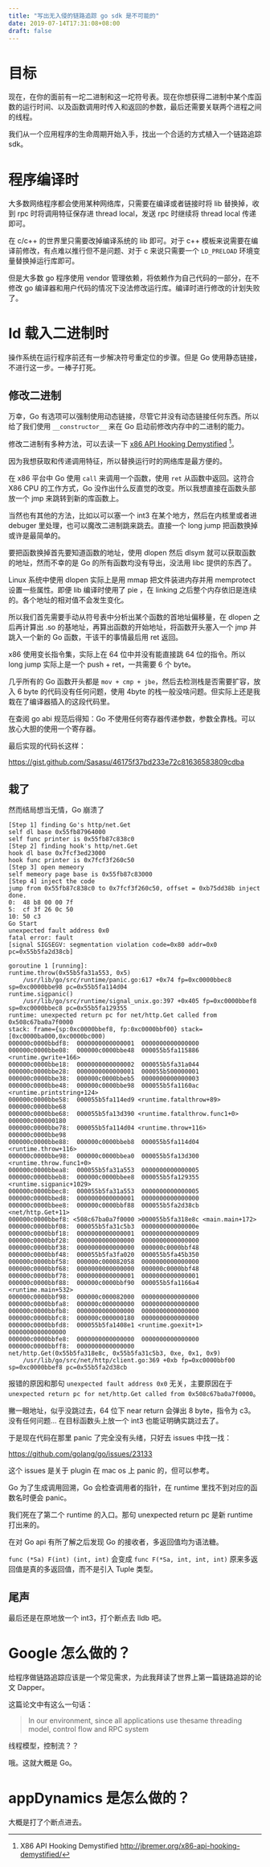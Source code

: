 ```yaml
---
title: "写出无入侵的链路追踪 go sdk 是不可能的"
date: 2019-07-14T17:31:08+08:00
draft: false
---
```


# 目标

现在，在你的面前有一坨二进制和这一坨符号表。现在你想获得二进制中某个库函数的运行时间、以及函数调用时传入和返回的参数，最后还需要关联两个进程之间的线程。

我们从一个应用程序的生命周期开始入手，找出一个合适的方式植入一个链路追踪 sdk。

# 程序编译时

大多数网络程序都会使用某种网络库，只需要在编译或者链接时将 lib 替换掉，收到 rpc 时将调用特征保存进 thread local，发送 rpc 时继续将 thread local 传递即可。

在 c/c++ 的世界里只需要改掉编译系统的 lib 即可。对于 c++ 模板来说需要在编译前修改，有点难以推行但不是问题、对于 c 来说只需要一个 `LD_PRELOAD` 环境变量替换掉运行库即可。

但是大多数 go 程序使用 vendor 管理依赖，将依赖作为自己代码的一部分，在不修改 go 编译器和用户代码的情况下没法修改运行库。编译时进行修改的计划失败了。

# ld 载入二进制时

操作系统在运行程序前还有一步解决符号重定位的步骤。但是 Go 使用静态链接，不进行这一步。一棒子打死。

## 修改二进制

万幸，Go 有选项可以强制使用动态链接，尽管它并没有动态链接任何东西。所以给了我们使用 `__constructor__` 来在 Go 启动前修改内存中的二进制的能力。

修改二进制有多种方法，可以去读一下 [x86 API Hooking Demystified](http://jbremer.org/x86-api-hooking-demystified/) [^1]。

因为我想获取和传递调用特征，所以替换运行时的网络库是最方便的。

在 x86 平台中 Go 使用 `call` 来调用一个函数，使用 `ret` 从函数中返回。这符合 X86 CPU 的工作方式，Go 没作出什么反直觉的改变。所以我想直接在函数头部放一个 jmp 来跳转到新的库函数上。

当然也有其他的方法，比如以可以塞一个 int3 在某个地方，然后在内核里或者进 debuger 里处理，也可以魔改二进制跳来跳去。直接一个 long jump 把函数换掉或许是最简单的。

要把函数换掉首先要知道函数的地址，使用 dlopen 然后 dlsym 就可以获取函数的地址，然而不幸的是 Go 的所有函数均没有导出，没法用 libc 提供的东西了。

Linux 系统中使用 dlopen 实际上是用 mmap 把文件装进内存并用 memprotect 设置一些属性。即便 lib 编译时使用了 pie ，在 linking 之后整个内存依旧是连续的。各个地址的相对值不会发生变化。

所以我们首先需要手动从符号表中分析出某个函数的首地址偏移量，在 dlopen 之后再计算出 .so 的基地址，再算出函数的开始地址，将函数开头塞入一个 jmp 并跳入一个新的 Go 函数，干该干的事情最后用 ret 返回。

x86 使用变长指令集，实际上在 64 位中并没有能直接跳 64 位的指令。所以 long jump 实际上是一个 push + ret，一共需要 6 个 byte。

几乎所有的 Go 函数开头都是 `mov + cmp + jbe`，然后去检测栈是否需要扩容，放入 6 byte 的代码没有任何问题，使用 4byte 的栈一般没啥问题。但实际上还是我栽在了编译器插入的这段代码里。

在查阅 go abi 规范后得知：Go 不使用任何寄存器传递参数，参数全靠栈。可以放心大胆的使用一个寄存器。

最后实现的代码长这样：

https://gist.github.com/Sasasu/46175f37bd233e72c81636583809cdba

## 栽了

然而结局想当无情，Go 崩溃了

```
[Step 1] finding Go's http/net.Get
self dl base 0x55fb87964000
self func printer is 0x55fb87c838c0
[Step 2] finding hook's http/net.Get
hook dl base 0x7fcf3ed23000
hook func printer is 0x7fcf3f260c50
[Step 3] open memeory
self memeory page base is 0x55fb87c83000
[Step 4] inject the code
jump from 0x55fb87c838c0 to 0x7fcf3f260c50, offset = 0xb75dd38b inject done.
0:  48 b8 00 00 7f
5:  cf 3f 26 0c 50
10: 50 c3
Go Start
unexpected fault address 0x0
fatal error: fault
[signal SIGSEGV: segmentation violation code=0x80 addr=0x0 pc=0x55b5fa2d38cb]

goroutine 1 [running]:
runtime.throw(0x55b5fa31a553, 0x5)
	/usr/lib/go/src/runtime/panic.go:617 +0x74 fp=0xc0000bbec8 sp=0xc0000bbe98 pc=0x55b5fa114d04
runtime.sigpanic()
	/usr/lib/go/src/runtime/signal_unix.go:397 +0x405 fp=0xc0000bbef8 sp=0xc0000bbec8 pc=0x55b5fa129355
runtime: unexpected return pc for net/http.Get called from 0x508c67ba0a7f0000
stack: frame={sp:0xc0000bbef8, fp:0xc0000bbf00} stack=[0xc0000ba000,0xc0000bc000)
000000c0000bbdf8:  0000000000000001  0000000000000000
000000c0000bbe08:  000000c0000bbe48  000055b5fa115886 <runtime.gwrite+166>
000000c0000bbe18:  0000000000000002  000055b5fa31a044
000000c0000bbe28:  0000000000000001  000055b500000001
000000c0000bbe38:  000000c0000bbeb5  0000000000000003
000000c0000bbe48:  000000c0000bbe98  000055b5fa1160ac <runtime.printstring+124>
000000c0000bbe58:  000055b5fa114ed9 <runtime.fatalthrow+89>  000000c0000bbe68
000000c0000bbe68:  000055b5fa13d390 <runtime.fatalthrow.func1+0>  000000c000000180
000000c0000bbe78:  000055b5fa114d04 <runtime.throw+116>  000000c0000bbe98
000000c0000bbe88:  000000c0000bbeb8  000055b5fa114d04 <runtime.throw+116>
000000c0000bbe98:  000000c0000bbea0  000055b5fa13d300 <runtime.throw.func1+0>
000000c0000bbea8:  000055b5fa31a553  0000000000000005
000000c0000bbeb8:  000000c0000bbee8  000055b5fa129355 <runtime.sigpanic+1029>
000000c0000bbec8:  000055b5fa31a553  0000000000000005
000000c0000bbed8:  0000000000000001  0000000000000000
000000c0000bbee8:  000000c0000bbf88  000055b5fa2d38cb <net/http.Get+11>
000000c0000bbef8: <508c67ba0a7f0000 >000055b5fa318e8c <main.main+172>
000000c0000bbf08:  000055b5fa31c5b3  000000000000000e
000000c0000bbf18:  0000000000000001  0000000000000009
000000c0000bbf28:  0000000000000000  0000000000000000
000000c0000bbf38:  0000000000000000  000000c0000bbf48
000000c0000bbf48:  000055b5fa3fa020  000055b5fa45b350
000000c0000bbf58:  000000c000082058  0000000000000000
000000c0000bbf68:  0000000000000000  000000c0000bbf48
000000c0000bbf78:  0000000000000001  0000000000000001
000000c0000bbf88:  000000c0000bbf90  000055b5fa1166a4 <runtime.main+532>
000000c0000bbf98:  000000c000082000  0000000000000000
000000c0000bbfa8:  000000c000000000  0000000000000000
000000c0000bbfb8:  0000000000000000  0000000000000000
000000c0000bbfc8:  000000c000000180  0000000000000000
000000c0000bbfd8:  000055b5fa1408e1 <runtime.goexit+1>  0000000000000000
000000c0000bbfe8:  0000000000000000  0000000000000000
000000c0000bbff8:  0000000000000000
net/http.Get(0x55b5fa318e8c, 0x55b5fa31c5b3, 0xe, 0x1, 0x9)
	/usr/lib/go/src/net/http/client.go:369 +0xb fp=0xc0000bbf00 sp=0xc0000bbef8 pc=0x55b5fa2d38cb
```

报错的原因和那句 `unexpected fault address 0x0` 无关，主要原因在于 `unexpected return pc for net/http.Get called from 0x508c67ba0a7f0000`。

撇一眼地址，似乎没跳过去，64 位下 near return 会弹出 8 byte，指令为 c3。没有任何问题... 在目标函数头上放一个 int3 也能证明确实跳过去了。

于是现在代码在那里 panic 了完全没有头绪，只好去 issues 中找一找：

https://github.com/golang/go/issues/23133

这个 issues 是关于 plugin 在 mac os 上 panic 的，但可以参考。

Go 为了生成调用回溯，Go 会检查调用者的指针，在 runtime 里找不到对应的函数名时便会 panic。

我们死在了第二个 runtime 的入口。那句 unexpected return pc 是新 runtime 打出来的。

在对 Go api 有所了解之后发现 Go 的接收者，多返回值均为语法糖。

`func (*Sa) F(int) (int, int)` 会变成 `func F(*Sa, int, int, int)` 原来多返回值是真的多返回值，而不是引入 Tuple 类型。

## 尾声

最后还是在原地放一个 int3，打个断点去 lldb 吧。

# Google 怎么做的？

给程序做链路追踪应该是一个常见需求，为此我拜读了世界上第一篇链路追踪的论文 Dapper。

这篇论文中有这么一句话：

> In our environment, since all applications use thesame threading model, control flow and RPC system

线程模型，控制流？？

哦。这就大概是 Go。

# appDynamics 是怎么做的？

大概是打了个断点进去。

[^1]: X86 API Hooking Demystified http://jbremer.org/x86-api-hooking-demystified/
